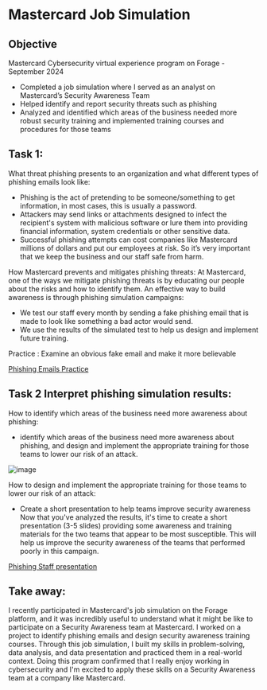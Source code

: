 # Mastercard Job Simulation

## Objective

Mastercard Cybersecurity virtual experience program on Forage - September 2024

 * Completed a job simulation where I served as an analyst on Mastercard’s
   Security Awareness Team 
 * Helped identify and report security threats such as phishing 
 * Analyzed and identified which areas of the business needed more robust
   security training and implemented training courses and procedures for those
   teams

## Task 1:

What threat phishing presents to an organization and what different types of phishing emails look like:
* Phishing is the act of pretending to be someone/something to get information, in most cases, this is usually a password.
* Attackers may send links or attachments designed to infect the recipient's system with malicious software or lure them into providing financial information, system credentials or other sensitive data.
* Successful phishing attempts can cost companies like Mastercard millions of dollars and put our employees at risk. So it’s very important that we keep the business and our staff safe from harm.

How Mastercard prevents and mitigates phishing threats:
At Mastercard, one of the ways we mitigate phishing threats is by educating our people about the risks and how to identify them. An effective way to build awareness is through phishing simulation campaigns:

* We test our staff every month by sending a fake phishing email that is made to look like something a bad actor would send.
* We use the results of the simulated test to help us design and implement future training.

Practice :
Examine an obvious fake email and make it more believable 

<a href="https://github.com/Matteobarcelona/Mastercard-Project/blob/main/phishing%20emails.pdf" target="_blank">Phishing Emails Practice</a>



## Task 2 Interpret phishing simulation results: 

How to identify which areas of the business need more awareness about phishing:
* identify which areas of the business need more awareness about phishing, and design and implement the appropriate training for those teams to lower our risk of an attack.

![image](https://github.com/user-attachments/assets/b3ffa56b-151d-42e7-9205-0271c04ff832)

How to design and implement the appropriate training for those teams to lower our risk of an attack:
* Create a short presentation to help teams improve security awareness 
Now that you've analyzed the results, it's time to create a short presentation (3-5 slides) providing some awareness and training materials for the two teams that appear to be most susceptible. This will help us improve the security awareness of the teams that performed poorly in this campaign.

<a href="https://github.com/Matteobarcelona/Mastercard-Project/blob/main/phishing%20security%20awareness.pptx" target="_blank">Phishing Staff presentation</a>

## Take away:

I recently participated in Mastercard's job simulation on the Forage platform, and it was incredibly useful to understand what it might be like to participate on a Security Awareness team at Mastercard.
I worked on a project to identify phishing emails and design security awareness training courses. Through this job simulation, I built my skills in problem-solving, data analysis, and data presentation and practiced them in a real-world context.
Doing this program confirmed that I really enjoy working in cybersecurity and I'm excited to apply these skills on a Security Awareness team at a company like Mastercard.
